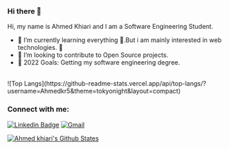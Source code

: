 ### Hi there 👋 
Hi, my name is Ahmed Khiari and I am a Software Engineering Student.
- 🌱 I’m currently learning everything 🤣.But i am mainly interested in web technologies. 💪 
- 👯 I’m looking to contribute to Open Source projects.
- 🥅 2022 Goals: Getting my software engineering degree.
 <br>
 ![Top Langs](https://github-readme-stats.vercel.app/api/top-langs/?username=Ahmedkr5&theme=tokyonight&layout=compact)
 </abc>

### Connect with me:
[![Linkedin Badge](https://img.shields.io/badge/-Ahmedkr-blue?style=flat-square&logo=Linkedin&logoColor=white&link=https://www.linkedin.com/in/ahmedkr/)](https://www.linkedin.com/in/ahmedkr/)
[![Gmail](https://img.shields.io/badge/-Ahmedkr-c14438?style=flat&logo=Gmail&logoColor=white)](mailto:ahmed.khiari2@esprit.tn)


[![Ahmed khiari's Github States](https://github-readme-stats.vercel.app/api?username=Ahmedkr5&show_icons=true&theme=dracula)](https://github.com/Ahmedkr5/github-readme-stats)



